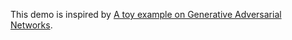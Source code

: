 This demo is inspired by [A toy example on Generative Adversarial Networks](https://gist.github.com/santi-pdp/11aa68a48b7f950874ea4950b947af9f).
